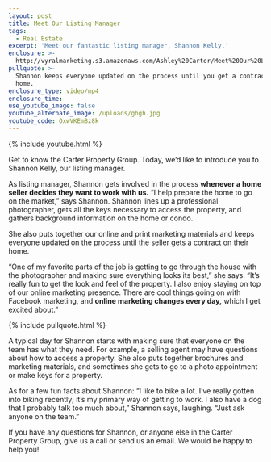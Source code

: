 ```yaml
---
layout: post
title: Meet Our Listing Manager
tags:
  - Real Estate
excerpt: 'Meet our fantastic listing manager, Shannon Kelly.'
enclosure: >-
  http://vyralmarketing.s3.amazonaws.com/Ashley%20Carter/Meet%20Our%20Listing%20Manager.mp4
pullquote: >-
  Shannon keeps everyone updated on the process until you get a contract on your
  home.
enclosure_type: video/mp4
enclosure_time:
use_youtube_image: false
youtube_alternate_image: /uploads/ghgh.jpg
youtube_code: OxwVKEmBz8k
---
```



{% include youtube.html %}

Get to know the Carter Property Group. Today, we’d like to introduce you to Shannon Kelly, our listing manager.

As listing manager, Shannon gets involved in the process **whenever a home seller decides they want to work with us.** “I help prepare the home to go on the market,” says Shannon. Shannon lines up a professional photographer, gets all the keys necessary to access the property, and gathers background information on the home or condo.

She also puts together our online and print marketing materials and keeps everyone updated on the process until the seller gets a contract on their home.

“One of my favorite parts of the job is getting to go through the house with the photographer and making sure everything looks its best,” she says. “It’s really fun to get the look and feel of the property. I also enjoy staying on top of our online marketing presence. There are cool things going on with Facebook marketing, and **online marketing changes every day,** which I get excited about.”

{% include pullquote.html %}

A typical day for Shannon starts with making sure that everyone on the team has what they need. For example, a selling agent may have questions about how to access a property. She also puts together brochures and marketing materials, and sometimes she gets to go to a photo appointment or make keys for a property.

As for a few fun facts about Shannon: “I like to bike a lot. I’ve really gotten into biking recently; it’s my primary way of getting to work. I also have a dog that I probably talk too much about,” Shannon says, laughing. “Just ask anyone on the team.”

If you have any questions for Shannon, or anyone else in the Carter Property Group, give us a call or send us an email. We would be happy to help you!